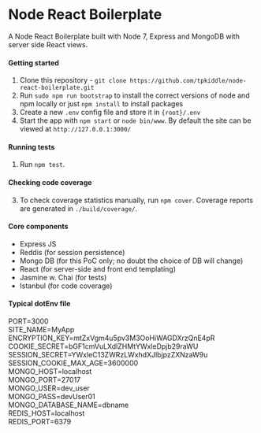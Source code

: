# Node React Boilerplate
A Node React Boilerplate built with Node 7, Express and MongoDB with server side React views.

#### Getting started
1. Clone this repository - `git clone https://github.com/tpkiddle/node-react-boilerplate.git`
2. Run `sudo npm run bootstrap` to install the correct versions of node and npm locally or just `npm install` to install packages
3. Create a new `.env` config file and store it in `{root}/.env`
4. Start the app with `npm start` or `node bin/www`. By default the site can be viewed at `http://127.0.0.1:3000/`

#### Running tests
1. Run `npm test`.

#### Checking code coverage
3. To check coverage statistics manually, run `npm cover`. Coverage reports are generated in `./build/coverage/`.


#### Core components
- Express JS
- Reddis (for session persistence)
- Mongo DB (for this PoC only; no doubt the choice of DB will change)
- React (for server-side and front end templating)
- Jasmine w. Chai (for tests)
- Istanbul (for code coverage)

#### Typical dotEnv file
PORT=3000 <br />
SITE_NAME=MyApp <br />
ENCRYPTION_KEY=mtZxVgm4u5pv3M3OoHiWAGDXrzQnE4pR <br />
COOKIE_SECRET=bGF1cmVuLXdlZHMtYWxleDpjb29raWU <br />
SESSION_SECRET=YWxleC13ZWRzLWxhdXJlbjpzZXNzaW9u <br />
SESSION_COOKIE_MAX_AGE=3600000 <br />
MONGO_HOST=localhost <br />
MONGO_PORT=27017 <br />
MONGO_USER=dev_user <br />
MONGO_PASS=devUser01 <br />
MONGO_DATABASE_NAME=dbname <br />
REDIS_HOST=localhost <br />
REDIS_PORT=6379 <br />
